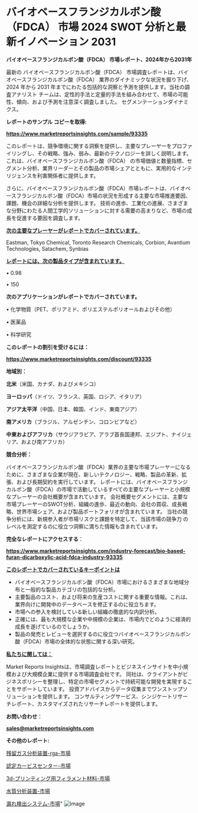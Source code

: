# バイオベースフランジカルボン酸（FDCA） 市場 2024 SWOT 分析と最新イノベーション 2031

<strong>バイオベースフランジカルボン酸（FDCA） 市場レポート、2024年から2031年</strong>

最新の バイオベースフランジカルボン酸（FDCA） 市場調査レポートは、バイオベースフランジカルボン酸（FDCA） 業界のダイナミックな状況を掘り下げ、2024 年から 2031 年までにわたる包括的な洞察と予測を提供します。当社の調査アナリスト チームは、定性的手法と定量的手法を組み合わせて、市場の可能性、傾向、および予測を注意深く調査しました。 セグメンテーションダイナミクス。



<strong>レポートのサンプル コピーを取得:</strong> <a href=https://www.marketreportsinsights.com/sample/93335>

<strong><u>https://www.marketreportsinsights.com/sample/93335</u></strong></a>

このレポートは、競争環境に関する洞察を提供し、主要なプレーヤーをプロファイリングし、その戦略、強み、弱み、最新のテクノロジーを詳しく説明します。 これは、バイオベースフランジカルボン酸（FDCA） の市場価値と数量指標、セグメント分析、業界リーダーとその製品の市場シェアとともに、実用的なインテリジェンスを利害関係者に提供します。

さらに、バイオベースフランジカルボン酸（FDCA）市場レポートは、バイオベースフランジカルボン酸（FDCA）市場の状況を形成する主要な市場推進要因、課題、機会の詳細な分析を提供します。 技術の進歩、工業化の進展、さまざまな分野にわたる人間工学的ソリューションに対する需要の高まりなど、市場の成長を促進する要因を調査します。



<strong><u>次の主要なプレーヤーがレポートでカバーされています。</u></strong>

Eastman, Tokyo Chemical, Toronto Research Chemicals, Corbion, Avantium Technologies, Satachem, Synbias



<strong><u><b>レポートには、次の製品タイプが含まれています。</b></u></strong>

• 0.98

• 150



<strong><b>次のアプリケーションがレポートでカバーされています。</b></strong>

• 化学物質（PET、ポリアミド、ポリエステルポリオールおよびその他）

• 医薬品

• 科学研究



<strong><b>このレポートの割引を受けるには：</b></strong><a href=https://www.marketreportsinsights.com/discount/93335>

<strong><u>https://www.marketreportsinsights.com/discount/93335</u></strong></a>



<strong>地域別：</strong>



<strong>北米</strong>（米国、カナダ、およびメキシコ）



<strong>ヨーロッパ</strong>（ドイツ、フランス、英国、ロシア、イタリア）



<strong>アジア太平洋</strong>（中国、日本、韓国、インド、東南アジア）



<strong>南アメリカ</strong>（ブラジル、アルゼンチン、コロンビアなど）



<strong>中東およびアフリカ</strong>（サウジアラビア、アラブ首長国連邦、エジプト、ナイジェリア、および南アフリカ）



<strong>競合分析：</strong>

バイオベースフランジカルボン酸（FDCA）業界の主要な市場プレーヤーになるために、さまざまな企業が現在、新しいテクノロジー、戦略、製品の革新、拡張、および長期契約を実行しています。 レポートには、バイオベースフランジカルボン酸（FDCA）の市場で活動しているすべての主要なプレーヤーと小規模なプレーヤーの会社概要が含まれています。 会社概要セグメントには、主要な市場プレーヤーのSWOT分析、組織の進歩、最近の動向、会社の買収、成長戦略、世界市場シェア、および製品ポートフォリオが含まれています。 当社の競争分析には、新規参入者が市場リスクと課題を特定して、当該市場の競争力 のレベルを測定するのに役立つ洞察に満ちた情報も含まれています。



<strong>完全なレポートにアクセスする</strong>：

<a href=https://www.marketreportsinsights.com/industry-forecast/bio-based-furan-dicarboxylic-acid-fdca-industry-93335>

<strong><u>https://www.marketreportsinsights.com/industry-forecast/bio-based-furan-dicarboxylic-acid-fdca-industry-93335</u></strong></a>



<strong><u><b>このレポートでカバーされているキーポイントは</b></u></strong>
<ul>
  <li>バイオベースフランジカルボン酸（FDCA）市場におけるさまざまな地域分布と一般的な製品カテゴリの包括的な分析。</li>
  <li>主要製品のコスト、および将来の生産コストに関する重要な情報。これは、業界向けに開発中のデータベースを修正するのに役立ちます。</li>
  <li>市場への参入を検討している新しい組織の徹底的な内訳分析。</li>
  <li>正確には、最も大規模な企業や中規模の企業は、市場内でどのように経済的成長を遂げているのでしょうか。</li>
  <li>製品の発売とレビューを選択するのに役立つバイオベースフランジカルボン酸（FDCA）市場の全体的な状態に関する深い研究。</li>
</ul>


<strong><u><b>私たちに関しては：</b></u></strong>

Market Reports Insightsは、市場調査レポートとビジネスインサイトを中小規模および大規模企業に提供する市場調査会社です。 同社は、クライアントがビジネスポリシーを整理し、特定の市場セグメントで持続可能な開発を実現することをサポートしています。 投資アドバイスからデータ収集までワンストップソリューションを提供します。 コンサルティングサービス、シンジケートリサーチレポート、カスタマイズされたリサーチレポートを提供します。



<strong><b>お問い合わせ</b></strong>：

<a href=mailto:sales@marketreportsinsights.com>

<strong><u>sales@marketreportsinsights.com</u></strong></a>



<strong>その他のレポート:</strong>

<a href=https://www.linkedin.com/pulse/残留ガス分析装置-rga-市場-2023-swot-分析と成長率-2030-x6vpf/>残留ガス分析装置-rga-市場</a>

<a href=https://www.linkedin.com/pulse/認定カービスセンター-市場-2023-競争分析と事業成長-2030-pr-news-hub-mrlsf/>認定カービスセンター-市場</a>

<a href=https://www.linkedin.com/pulse/3d-プリンティング用フィラメント材料-市場-2023-最新の-cagr-4h9uf/>3d-プリンティング用フィラメント材料-市場</a>

<a href=https://www.linkedin.com/pulse/水質分析装置-市場-2023-swot-分析と最新イノベーション-2030-4ks8c/>水質分析装置-市場</a>

<a href=https://www.linkedin.com/pulse/漏れ検出システム-市場-2023-総利益と主要ベンダー-2030-analytics-achievers-24-analysis-wdd5f/>漏れ検出システム-市場</a>"
![image](https://github.com/gayatriri2/Market-Trends/assets/166717496/17ea2f0d-1c93-447f-ac40-ed91f8d74891)
